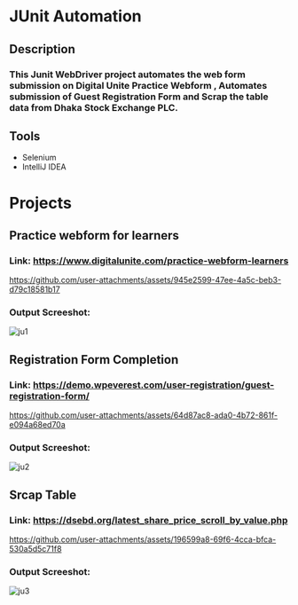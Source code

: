 # JUnit Automation

## Description
### This Junit WebDriver project automates the web form submission on Digital Unite Practice Webform , Automates submission of Guest Registration Form and Scrap the table data from Dhaka Stock Exchange PLC.

## Tools 
- Selenium
- IntelliJ IDEA

# Projects


## Practice webform for learners
### Link:  https://www.digitalunite.com/practice-webform-learners

https://github.com/user-attachments/assets/945e2599-47ee-4a5c-beb3-d79c18581b17

### Output Screeshot:

![ju1](https://github.com/user-attachments/assets/b79332c3-11c9-4bd5-89fb-8c66450706e5)


## Registration Form Completion
### Link:  https://demo.wpeverest.com/user-registration/guest-registration-form/

https://github.com/user-attachments/assets/64d87ac8-ada0-4b72-861f-e094a68ed70a

### Output Screeshot:

![ju2](https://github.com/user-attachments/assets/6510c2a4-a874-4d7c-99e8-f6e4a6e8b276)


## Srcap Table
### Link:  https://dsebd.org/latest_share_price_scroll_by_value.php
https://github.com/user-attachments/assets/196599a8-69f6-4cca-bfca-530a5d5c71f8

### Output Screeshot:

![ju3](https://github.com/user-attachments/assets/dc572681-015e-45ef-8da7-a2ed1d23a063)




